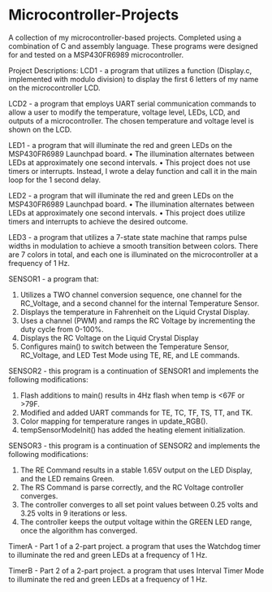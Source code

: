 # Microcontroller-Projects
A collection of my microcontroller-based projects. Completed using a combination of C and assembly language.
These programs were designed for and tested on a MSP430FR6989 microcontroller. 

Project Descriptions:
LCD1 - a program that utilizes a function (Display.c, implemented with modulo division) to display the first 6 letters of my name on the microcontroller LCD. 

LCD2 - a program that employs UART serial communication commands to allow a user to modify the temperature, voltage level, LEDs, LCD, and outputs of a microcontroller. The chosen temperature and voltage level is shown on the LCD.

LED1 - a program that will illuminate the red and green LEDs on the MSP430FR6989 Launchpad board.
• The illumination alternates between LEDs at approximately one second intervals.
• This project does not use timers or interrupts. Instead, I wrote a delay function and call it in
the main loop for the 1 second delay.

LED2 - a program that will illuminate the red and green LEDs on the MSP430FR6989 Launchpad board.
• The illumination alternates between LEDs at approximately one second intervals.
• This project does utilize timers and interrupts to achieve the desired outcome. 

LED3 - a program that utilizes a 7-state state machine that ramps pulse widths in modulation to achieve a smooth transition between colors. There are 7 colors in total, and each one is illuminated on the microcontroller at a frequency of 1 Hz. 

SENSOR1 - a program that:
1. Utilizes a TWO channel conversion sequence, one channel for the RC_Voltage, and a second channel for the internal Temperature Sensor.
2. Displays the temperature in Fahrenheit on the Liquid Crystal Display.
3. Uses a channel (PWM) and ramps the RC Voltage by incrementing the duty cycle from 0-100%.
4. Displays the RC Voltage on the Liquid Crystal Display
5. Configures main() to switch between the Temperature Sensor, RC_Voltage, and LED Test
Mode using TE, RE, and LE commands.

SENSOR2 - this program is a continuation of SENSOR1 and implements the following modifications:
1) Flash additions to main() results in 4Hz flash when temp is <67F or >79F.
2) Modified and added UART commands for TE, TC, TF, TS, TT, and TK.
3) Color mapping for temperature ranges in update_RGB().
4) tempSensorModeInit() has added the heating element initialization.

SENSOR3 - this program is a continuation of SENSOR2 and implements the following modifications:
1) The RE Command results in a stable 1.65V output on the LED Display, and the LED remains Green.
2) The RS Command is parse correctly, and the RC Voltage controller converges.
3) The controller converges to all set point values between 0.25 volts and 3.25 volts in 9 iterations or less.
4) The controller keeps the output voltage within the GREEN LED range, once the algorithm has converged.

TimerA - Part 1 of a 2-part project. a program that uses the Watchdog timer to illuminate the red and green LEDs at a frequency of 1 Hz.

TimerB - Part 2 of a 2-part project. a program that uses Interval Timer Mode to illuminate the red and green LEDs at a frequency of 1 Hz.
